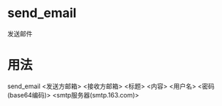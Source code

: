# send_email
发送邮件

# 用法
send_email <发送方邮箱> <接收方邮箱> <标题> <内容> <用户名> <密码(base64编码)> <smtp服务器(smtp.163.com)>
